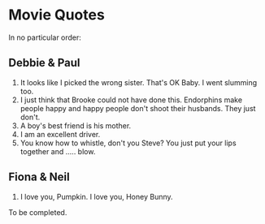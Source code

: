 Movie Quotes
============

In no particular order:

Debbie & Paul
-------------
1.  It looks like I picked the wrong sister. That's OK Baby. I went slumming too.
2.  I just think that Brooke could not have done this. Endorphins make people happy and happy people don't shoot their husbands. They just don't.
3.  A boy's best friend is his mother.
4.  I am an excellent driver.
5.  You know how to whistle, don't you Steve? You just put your lips together and ..... blow.

Fiona & Neil
------------
1. I love you, Pumpkin. I love you, Honey Bunny.

To be completed.